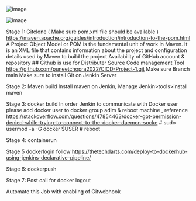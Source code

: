 ![image](https://github.com/puneetchopra2022/CICD-Project-1/assets/96010416/62eb29a4-e73c-4b0f-a733-ab1ca2f10dab)


![image](https://github.com/puneetchopra2022/CICD-Project-1/assets/96010416/e532002a-a440-4417-9b8b-1bf97c9f1015)



Stage 1: Gitclone ( Make sure pom.xml file should be available ) https://maven.apache.org/guides/introduction/introduction-to-the-pom.html 
         A Project Object Model or POM is the fundamental unit of work in Maven. It is an XML file that contains information about the project and configuration details used by Maven to build the project
		 Availability of GitHub account & repository  ## Github is use for Distributer Source Code management Tool
         https://github.com/puneetchopra2022/CICD-Project-1.git 
         Make sure Branch main 
		 Make sure to install Git on Jenkin Server 

Stage 2: Maven build 
         Install maven on Jenkin, Manage Jenkin>tools>install maven 
		 
Stage 3: docker build 
         In order Jenkin to communicate with Docker user please add docker user to docker group adim & reboot machine , reference https://stackoverflow.com/questions/47854463/docker-got-permission-denied-while-trying-to-connect-to-the-docker-daemon-socke
          # sudo usermod -a -G docker $USER
          # reboot 

Stage 4: containerun 

Stage 5 dockerlogin follow https://thetechdarts.com/deploy-to-dockerhub-using-jenkins-declarative-pipeline/

Stage 6: dockerpush 

Stage 7: Post call for docker logout

Automate this Job with enabling of Gitwebhook 

